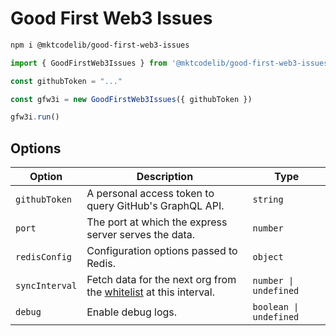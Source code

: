 # Good First Web3 Issues

```bash
npm i @mktcodelib/good-first-web3-issues
```

```javascript
import { GoodFirstWeb3Issues } from '@mktcodelib/good-first-web3-issues'

const githubToken = "..."

const gfw3i = new GoodFirstWeb3Issues({ githubToken })

gfw3i.run()
```

## Options

| Option | Description | Type |
| ------ | ----------- | ---- |
| `githubToken`  | A personal access token to query GitHub's GraphQL API. | `string` |
| `port`         | The port at which the express server serves the data. | `number`    |
| `redisConfig`  | Configuration options passed to Redis. | `object` |
| `syncInterval` | Fetch data for the next org from the [whitelist](https://github.com/mktcode/lib/blob/master/packages/good-first-web3-issues/src/whitelist.ts#L1-L446) at this interval. | `number \| undefined`    |
| `debug`        | Enable debug logs. | `boolean \| undefined`   |
